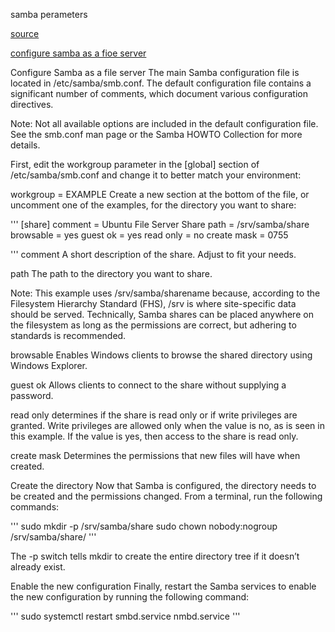 samba perameters

[source](https://handerfly.github.io/%E8%BF%90%E7%BB%B4/2019/08/29/samba/)

[configure samba as a fioe server ](https://ubuntu.com/tutorials/install-and-configure-samba#1-overview)


Configure Samba as a file server
The main Samba configuration file is located in /etc/samba/smb.conf. The default configuration file contains a significant number of comments, which document various configuration directives.

Note:
Not all available options are included in the default configuration file. See the smb.conf man page or the Samba HOWTO Collection for more details.

First, edit the workgroup parameter in the [global] section of /etc/samba/smb.conf and change it to better match your environment:

workgroup = EXAMPLE
Create a new section at the bottom of the file, or uncomment one of the examples, for the directory you want to share:

'''
[share]
    comment = Ubuntu File Server Share
    path = /srv/samba/share
    browsable = yes
    guest ok = yes
    read only = no
    create mask = 0755

'''
comment
A short description of the share. Adjust to fit your needs.

path
The path to the directory you want to share.

Note:
This example uses /srv/samba/sharename because, according to the Filesystem Hierarchy Standard (FHS), /srv is where site-specific data should be served. Technically, Samba shares can be placed anywhere on the filesystem as long as the permissions are correct, but adhering to standards is recommended.

browsable
Enables Windows clients to browse the shared directory using Windows Explorer.

guest ok
Allows clients to connect to the share without supplying a password.

read only determines if the share is read only or if write privileges are granted. Write privileges are allowed only when the value is no, as is seen in this example. If the value is yes, then access to the share is read only.

create mask
Determines the permissions that new files will have when created.

Create the directory
Now that Samba is configured, the directory needs to be created and the permissions changed. From a terminal, run the following commands:

'''
sudo mkdir -p /srv/samba/share
sudo chown nobody:nogroup /srv/samba/share/
'''

The -p switch tells mkdir to create the entire directory tree if it doesn’t already exist.

Enable the new configuration
Finally, restart the Samba services to enable the new configuration by running the following command:

'''
sudo systemctl restart smbd.service nmbd.service
'''

